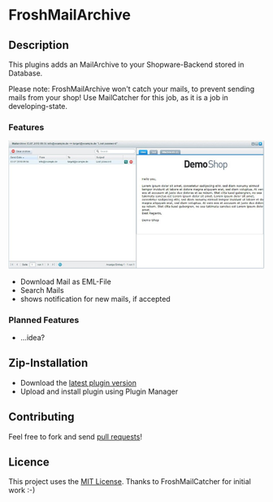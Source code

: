 # FroshMailArchive

## Description

This plugins adds an MailArchive to your Shopware-Backend stored in Database.

Please note: FroshMailArchive won't catch your mails, to prevent sending mails from your shop! Use MailCatcher for this job, as it is a job in developing-state.

### Features

![Preview](Resources/store/images/0.jpg)

- Download Mail as EML-File
- Search Mails
- shows notification for new mails, if accepted

### Planned Features

- ...idea?


## Zip-Installation

* Download the [latest plugin version](https://github.com/FriendsOfShopware/FroshMailArchive/releases/latest/)
* Upload and install plugin using Plugin Manager

## Contributing

Feel free to fork and send [pull requests](https://github.com/FriendsOfShopware/FroshMailArchive)!


## Licence

This project uses the [MIT License](LICENCE.md).
Thanks to FroshMailCatcher for initial work :-)
